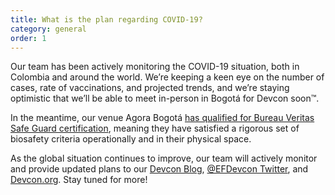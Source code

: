 ```yaml
---
title: What is the plan regarding COVID-19?
category: general
order: 1
---
```


Our team has been actively monitoring the COVID-19 situation, both in Colombia and around the world. We’re keeping a keen eye on the number of cases, rate of vaccinations, and projected trends, and we’re staying optimistic that we’ll be able to meet in-person in Bogotá for Devcon soon™.

In the meantime, our venue Agora Bogotá [has qualified for Bureau Veritas Safe Guard certification](https://agora-bogota.com/en/protocolos-bioseguridad), meaning they have satisfied a rigorous set of biosafety criteria operationally and in their physical space.

As the global situation continues to improve, our team will actively monitor and provide updated plans to our [Devcon Blog](https://blog.ethereum.org/category/devcon/), [@EFDevcon Twitter](https://twitter.com/EFDevcon), and [Devcon.org](https://devcon.org). Stay tuned for more!
